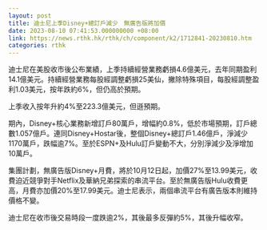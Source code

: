 ```yaml
---
layout: post
title: 迪士尼上季Disney+總訂戶減少　無廣告版將加價
date: 2023-08-10 07:41:53.000000000 +08:00
link: https://news.rthk.hk/rthk/ch/component/k2/1712841-20230810.htm
categories: rthk
---
```


迪士尼在美股收市後公布業績，上季持續經營業務虧損4.6億美元，去年同期盈利14.1億美元。持續經營業務每股經調整虧損25美仙，撇除特殊項目，每股經調整盈利1.03美元，按年跌約6%，但仍高於預期。

上季收入按年升約4%至223.3億美元，但遜預期。

期內，Disney+核心業務新增訂戶80萬戶，增幅約0.8%，低於市場預期，訂戶總數1.057億戶。連同Disney+Hostar後，整個Disney+總訂戶1.46億戶，淨減少1170萬戶，跌幅逾7%。至於ESPN+及Hulu訂戶變動不大，分別淨減少及淨增加10萬戶。

集團計劃，無廣告版Disney+月費，將於10月12日起，加價27%至13.99美元，收費迫近競爭對手Netflix及華納兄弟探索的串流平台。至於無廣告版Hulu收費更高，月費亦加價20%至17.99美元。迪士尼表示，兩個串流平台有廣告版本則維持價格不變。

迪士尼在收市後交易時段一度跌逾2%，其後最多反彈約5%，其後升幅收窄。
